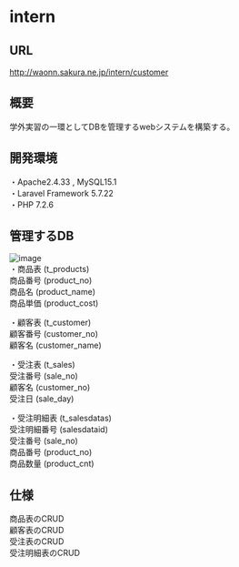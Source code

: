 # intern

## URL
http://waonn.sakura.ne.jp/intern/customer    


## 概要
学外実習の一環としてDBを管理するwebシステムを構築する。    


## 開発環境
・Apache2.4.33 , MySQL15.1  
・Laravel Framework 5.7.22  
・PHP 7.2.6    


## 管理するDB
![image](https://user-images.githubusercontent.com/24446064/51794847-18167900-221e-11e9-9ab0-ecca43addb1e.png)  
・商品表 (t_products)  
商品番号 (product_no)  
商品名   (product_name)  
商品単価 (product_cost)    

・顧客表 (t_customer)  
顧客番号 (customer_no)  
顧客名   (customer_name)    

・受注表 (t_sales)  
受注番号 (sale_no)  
顧客名   (customer_no)  
受注日   (sale_day)    

・受注明細表 (t_salesdatas)  
受注明細番号 (salesdataid)  
受注番号     (sale_no)  
商品番号     (product_no)  
商品数量     (product_cnt)    


## 仕様
商品表のCRUD  
顧客表のCRUD  
受注表のCRUD  
受注明細表のCRUD  
